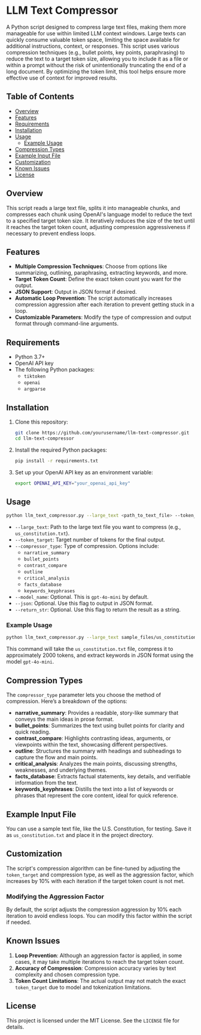 
# LLM Text Compressor

A Python script designed to compress large text files, making them more manageable for use within limited LLM context windows. Large texts can quickly consume valuable token space, limiting the space available for additional instructions, context, or responses. This script uses various compression techniques (e.g., bullet points, key points, paraphrasing) to reduce the text to a target token size, allowing you to include it as a file or within a prompt without the risk of unintentionally truncating the end of a long document. By optimizing the token limit, this tool helps ensure more effective use of context for improved results.

## Table of Contents
- [Overview](#overview)
- [Features](#features)
- [Requirements](#requirements)
- [Installation](#installation)
- [Usage](#usage)
  - [Example Usage](#example-usage)
- [Compression Types](#compression-types)
- [Example Input File](#example-input-file)
- [Customization](#customization)
- [Known Issues](#known-issues)
- [License](#license)

## Overview

This script reads a large text file, splits it into manageable chunks, and compresses each chunk using OpenAI's language model to reduce the text to a specified target token size. It iteratively reduces the size of the text until it reaches the target token count, adjusting compression aggressiveness if necessary to prevent endless loops.

## Features

- **Multiple Compression Techniques**: Choose from options like summarizing, outlining, paraphrasing, extracting keywords, and more.
- **Target Token Count**: Define the exact token count you want for the output.
- **JSON Support**: Output in JSON format if desired.
- **Automatic Loop Prevention**: The script automatically increases compression aggression after each iteration to prevent getting stuck in a loop.
- **Customizable Parameters**: Modify the type of compression and output format through command-line arguments.

## Requirements

- Python 3.7+
- OpenAI API key
- The following Python packages:
  - `tiktoken`
  - `openai`
  - `argparse`

## Installation

1. Clone this repository:
    ```bash
    git clone https://github.com/yourusername/llm-text-compressor.git
    cd llm-text-compressor
    ```

2. Install the required Python packages:
    ```bash
    pip install -r requirements.txt
    ```

3. Set up your OpenAI API key as an environment variable:
    ```bash
    export OPENAI_API_KEY="your_openai_api_key"
    ```

## Usage

```bash
python llm_text_compressor.py --large_text <path_to_text_file> --token_target <token_count> --compressor_type <type> [--json]
```

- `--large_text`: Path to the large text file you want to compress (e.g., `us_constitution.txt`).
- `--token_target`: Target number of tokens for the final output.
- `--compressor_type`: Type of compression. Options include:
  - `narrative_summary`
  - `bullet_points`
  - `contrast_compare`
  - `outline`
  - `critical_analysis`
  - `facts_database`
  - `keywords_keyphrases`
- `--model_name`: Optional. This is `gpt-4o-mini` by default.
- `--json`: Optional. Use this flag to output in JSON format.
- `--return_str`: Optional. Use this flag to return the result as a string.

### Example Usage

```bash
python llm_text_compressor.py --large_text sample_files/us_constitution.txt --token_target 2000 --compressor_type keywords --model_name gpt-4o-mini --json
```

This command will take the `us_constitution.txt` file, compress it to approximately 2000 tokens, and extract keywords in JSON format using the model `gpt-4o-mini`.

## Compression Types

The `compressor_type` parameter lets you choose the method of compression. Here’s a breakdown of the options:

- **narrative_summary**: Provides a readable, story-like summary that conveys the main ideas in prose format.
- **bullet_points**: Summarizes the text using bullet points for clarity and quick reading.
- **contrast_compare**: Highlights contrasting ideas, arguments, or viewpoints within the text, showcasing different perspectives.
- **outline**: Structures the summary with headings and subheadings to capture the flow and main points.
- **critical_analysis**: Analyzes the main points, discussing strengths, weaknesses, and underlying themes.
- **facts_database**: Extracts factual statements, key details, and verifiable information from the text.
- **keywords_keyphrases**: Distills the text into a list of keywords or phrases that represent the core content, ideal for quick reference.

## Example Input File

You can use a sample text file, like the U.S. Constitution, for testing. Save it as `us_constitution.txt` and place it in the project directory.

## Customization

The script's compression algorithm can be fine-tuned by adjusting the `token_target` and compression type, as well as the aggression factor, which increases by 10% with each iteration if the target token count is not met.

### Modifying the Aggression Factor
By default, the script adjusts the compression aggression by 10% each iteration to avoid endless loops. You can modify this factor within the script if needed.

## Known Issues

1. **Loop Prevention**: Although an aggression factor is applied, in some cases, it may take multiple iterations to reach the target token count.
2. **Accuracy of Compression**: Compression accuracy varies by text complexity and chosen compression type.
3. **Token Count Limitations**: The actual output may not match the exact `token_target` due to model and tokenization limitations.

## License

This project is licensed under the MIT License. See the `LICENSE` file for details.
